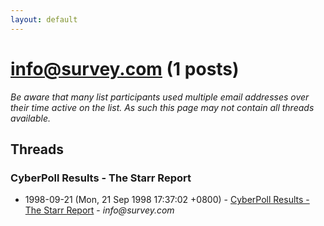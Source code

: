 ```yaml
---
layout: default
---
```


# info@survey.com (1 posts)

_Be aware that many list participants used multiple email addresses over their time active on the list. As such this page may not contain all threads available._

## Threads

### CyberPoll Results - The Starr Report
+ 1998-09-21 (Mon, 21 Sep 1998 17:37:02 +0800) - [CyberPoll Results - The Starr Report](/archive/1998/09/529708dc00ad38e43590c87159816ef6da9089e527cea1e7af2a80e74e9ad252) - _info@survey.com_

